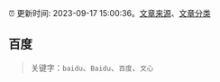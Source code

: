 :alarm_clock: 更新时间: 2023-09-17 15:00:36。[文章来源](/README.md)、[文章分类](/TAGS.md)

## 百度


> 关键字：`baidu`、`Baidu`、`百度`、`文心`



